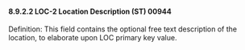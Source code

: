 #### 8.9.2.2 LOC-2 Location Description (ST) 00944

Definition: This field contains the optional free text description of the location, to elaborate upon LOC primary key value.
